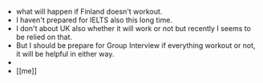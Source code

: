 - what will happen if Finland doesn't workout.
- I haven't prepared for IELTS also this long time.
- I don't about UK also whether it will work or not but recently I seems to be relied on that.
- But I should be prepare for Group Interview if everything workout or not, it will be helpful in either way.
-
- [[me]]